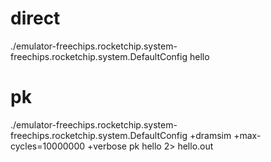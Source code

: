 # direct
./emulator-freechips.rocketchip.system-freechips.rocketchip.system.DefaultConfig hello

# pk
./emulator-freechips.rocketchip.system-freechips.rocketchip.system.DefaultConfig +dramsim +max-cycles=10000000 +verbose pk hello 2> hello.out
